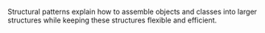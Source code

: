 Structural patterns explain how to assemble objects and classes into larger structures while keeping these structures flexible and efficient.